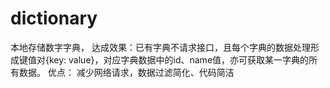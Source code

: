 # dictionary
本地存储数字字典， 
达成效果：已有字典不请求接口，且每个字典的数据处理形成键值对{key: value}，对应字典数据中的id、name值，亦可获取某一字典的所有数据。 
优点： 减少网络请求，数据过滤简化、代码简洁
